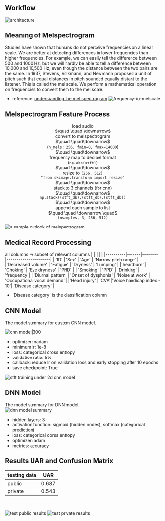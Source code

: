 ## Workflow
![architecture](https://github.com/krazyjoy/AI_CUP/blob/master/images/workflow.PNG)

## Meaning of Melspectrogram
Studies have shown that humans do not perceive frequencies on a linear scale. 
We are better at detecting differences in lower frequencies than higher frequencies. 
For example, we can easily tell the difference between 500 and 1000 Hz, but we will hardly be able to tell a difference between 10,000 and 10,500 Hz, even though the distance between the two pairs are the same.
In 1937, Stevens, Volkmann, and Newmann proposed a unit of pitch such that equal distances in pitch sounded equally distant to the listener. 
This is called the mel scale. We perform a mathematical operation on frequencies to convert them to the mel scale. 
- reference: [understanding the mel spectrogram](https://medium.com/analytics-vidhya/understanding-the-mel-spectrogram-fca2afa2ce53)
![frequency-to-melscale](https://github.com/krazyjoy/AI_CUP/blob/master/images/mel_scale.PNG)


## Melspectrogram Feature Process
<p align="center">
    load audio <br>
    $\quad \quad \downarrow$ <br>
    convert to melspectrogram <br>
    $\quad \quad\downarrow$ <br>
    (<code>n_mels: 256, fmin=0, fmax=14000</code>) <br>
    $\quad \quad\downarrow$ <br>
    frequency map to decibel format <br>
    (<code>np.abs(stft)</code>) <br>
    $\quad \quad\downarrow$ <br>
    resize to <code>(256, 512)</code>   <br>
    <code>"from skimage.transform import resize"</code><br>
    $\quad \quad\downarrow$ <br>
    stack to 3 channels (for cnn)  <br>
    $\quad \quad\downarrow$ <br>
    <code>np.stack((stft_db),(stft_db),(stft_db))</code> <br>
    $\quad \quad\downarrow$ <br>
    append each sample to list <br> 
    $\quad \quad \downarrow \quad$ <br>
    <code>(nsamples, 3, 256, 512)</code>
</p>


![a sample outlook of melspectrogram](https://github.com/krazyjoy/AI_CUP/blob/master/images/melspectrogram.PNG)


## Medical Record Processing
all columns $\rightarrow$ subset of relevant columns
|          |       |        |                      |
|----------|-------|--------|----------------------|
|    'ID'  | 'Sex' |  'Age' | 'Narrow pitch range' |
|'Decreased volume' | 'Fatigue' | 'Dryness' | 'Lumping' | 
|'heartburn' | 'Choking' | 'Eye dryness' | 'PND' |
| 'Smoking' | 'PPD' | 'Drinking' | 'frequency'|
| 'Diurnal pattern' | 'Onset of dysphonia' | 'Noise at work' | 'Occupational vocal demand' |
|'Head injury' | 'CVA'|'Voice handicap index - 10'| 'Disease category' |

- 'Disease category' is the classification column

## CNN Model
The model summary for custom CNN model.<br>

![cnn model|300](https://github.com/krazyjoy/AI_CUP/blob/master/images/cnn_model_summary.PNG)

- optimizer: nadam
- minimum lr: 1e-8
- loss: categorical cross entropy
- validation ratio: 5%
- callback: reduce lr on validation loss and early stopping after 10 epochs
- save checkpoint: True

![stft training under 2d cnn model](https://github.com/krazyjoy/AI_CUP/blob/master/images/accuracy_and_loss.PNG)


## DNN Model
The model summary for DNN model.<br>
![dnn model summary](https://github.com/krazyjoy/AI_CUP/blob/master/images/dnn_model_summary.PNG)
- hidden layers: 3
- activation function: sigmoid (hidden nodes), softmax (categorical prediction)
- loss: categorical corss entropy
- optimizer: adam
- metrics: accuracy

## Results UAR and Confusion Matrix
 
|  testing data  |   UAR    | 
|----------------|----------|
|    public      | 0.687    |
|    private     | 0.543    |
<br>

![test public results](https://github.com/krazyjoy/AI_CUP/blob/master/images/test_public.PNG)
![test private results](https://github.com/krazyjoy/AI_CUP/blob/master/images/test_private.PNG)


